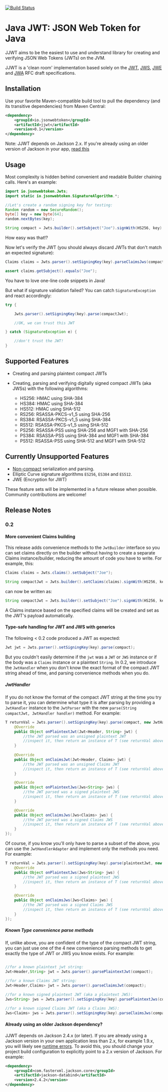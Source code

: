 [![Build Status](https://travis-ci.org/jwtk/jjwt.svg?branch=master)](https://travis-ci.org/jwtk/jjwt)

# Java JWT: JSON Web Token for Java

JJWT aims to be the easiest to use and understand library for creating and verifying JSON Web Tokens (JWTs) on the JVM.

JJWT is a 'clean room' implementation based solely on the [JWT](https://tools.ietf.org/html/draft-ietf-oauth-json-web-token-25), [JWS](https://tools.ietf.org/html/draft-ietf-jose-json-web-signature-31), [JWE](https://tools.ietf.org/html/draft-ietf-jose-json-web-encryption-31) and [JWA](https://tools.ietf.org/html/draft-ietf-jose-json-web-algorithms-31) RFC draft specifications.

## Installation

Use your favorite Maven-compatible build tool to pull the dependency (and its transitive dependencies) from Maven Central:

```xml
<dependency>
    <groupId>io.jsonwebtoken</groupId>
    <artifactId>jjwt</artifactId>
    <version>0.1</version>
</dependency>
```

Note: JJWT depends on Jackson 2.x.  If you're already using an older version of Jackson in your app, [read this](#olderJackson)

## Usage

Most complexity is hidden behind convenient and readable Builder chaining calls.  Here's an example:

```java
import io.jsonwebtoken.Jwts;
import static io.jsonwebtoken.SignatureAlgorithm.*;

//Let's create a random signing key for testing:
Random random = new SecureRandom();
byte[] key = new byte[64];
random.nextBytes(key);

String compact = Jwts.builder().setSubject("Joe").signWith(HS256, key).compact();
```

How easy was that!?

Now let's verify the JWT (you should always discard JWTs that don't match an expected signature):

```java
Claims claims = Jwts.parser().setSigningKey(key).parseClaimsJws(compact).getBody();

assert claims.getSubject().equals("Joe");
```

You have to love one-line code snippets in Java!

But what if signature validation failed?  You can catch `SignatureException` and react accordingly:

```java
try {

    Jwts.parser().setSigningKey(key).parse(compactJwt);

    //OK, we can trust this JWT

} catch (SignatureException e) {

    //don't trust the JWT!
}
```

## Supported Features

* Creating and parsing plaintext compact JWTs

* Creating, parsing and verifying digitally signed compact JWTs (aka JWSs) with the following algorithms:
    * HS256: HMAC using SHA-384
    * HS384: HMAC using SHA-384
    * HS512: HMAC using SHA-512
    * RS256: RSASSA-PKCS-v1_5 using SHA-256
    * RS384: RSASSA-PKCS-v1_5 using SHA-384
    * RS512: RSASSA-PKCS-v1_5 using SHA-512
    * PS256: RSASSA-PSS using SHA-256 and MGF1 with SHA-256
    * PS384: RSASSA-PSS using SHA-384 and MGF1 with SHA-384
    * PS512: RSASSA-PSS using SHA-512 and MGF1 with SHA-512

## Currently Unsupported Features

* [Non-compact](https://tools.ietf.org/html/draft-ietf-jose-json-web-signature-31#section-7.2) serialization and parsing.
* Elliptic Curve signature algorithms `ES256`, `ES384` and `ES512`.
* JWE (Encryption for JWT)

These feature sets will be implemented in a future release when possible.  Community contributions are welcome!

## Release Notes

### 0.2

#### More convenient Claims building

This release adds convenience methods to the `JwtBuilder` interface so you can set claims directly on the builder without having to create a separate Claims instance/builder, reducing the amount of code you have to write.  For example, this:

```java
Claims claims = Jwts.claims().setSubject("Joe");

String compactJwt = Jwts.builder().setClaims(claims).signWith(HS256, key).compact();
```

can now be written as:

```java
String compactJwt = Jwts.builder().setSubject("Joe").signWith(HS256, key).compact();
```

A Claims instance based on the specified claims will be created and set as the JWT's payload automatically.

#### Type-safe handling for JWT and JWS with generics

The following < 0.2 code produced a JWT as expected:

```java
Jwt jwt = Jwts.parser().setSigningKey(key).parse(compact);
```

But you couldn't easily determine if the `jwt` was a `JWT` or `JWS` instance or if the body was a `Claims` instance or a plaintext `String`.  In 0.2, we introduce the `JwtHandler` when you don't know the exact format of the compact JWT string ahead of time, and parsing convenience methods when you do.

##### JwtHandler

If you do not know the format of the compact JWT string at the time you try to parse it, you can determine what type it is after parsing by providing a `JwtHandler` instance to the `JwtParser` with the new `parse(String compactJwt, JwtHandler handler)` method.  For example:

```java
T returnVal = Jwts.parser().setSigningKey(key).parse(compact, new JwtHandler<T>() {
    @Override
    public Object onPlaintextJwt(Jwt<Header, String> jwt) {
        //the JWT parsed was an unsigned plaintext JWT
        //inspect it, then return an instance of T (see returnVal above)
    }
    
    @Override
    public Object onClaimsJwt(Jwt<Header, Claims> jwt) {
        //the JWT parsed was an unsigned Claims JWT
        //inspect it, then return an instance of T (see returnVal above)
    }

    @Override
    public Object onPlaintextJws(Jws<String> jws) {
        //the JWT parsed was a signed plaintext JWS
        //inspect it, then return an instance of T (see returnVal above)
    }

    @Override
    public Object onClaimsJws(Jws<Claims> jws) {
        //the JWT parsed was a signed Claims JWS
        //inspect it, then return an instance of T (see returnVal above)
    }
});
```

Of course, if you know you'll only have to parse a subset of the above, you can use the `JwtHandlerAdapter` and implement only the methods you need.  For example:

```java
T returnVal = Jwts.parser().setSigningKey(key).parse(plaintextJwt, new JwtHandlerAdapter<Jwt<Header, T>>() {
    @Override
    public Object onPlaintextJws(Jws<String> jws) {
        //the JWT parsed was a signed plaintext JWS
        //inspect it, then return an instance of T (see returnVal above)
    }

    @Override
    public Object onClaimsJws(Jws<Claims> jws) {
        //the JWT parsed was a signed Claims JWS
        //inspect it, then return an instance of T (see returnVal above)
    }
});
```

##### Known Type convenience parse methods

If, unlike above, you are confident of the type of the compact JWT string, you can just use one of the 4 new convenience parsing methods to get exactly the type of JWT or JWS you know exists.  For example:

```java

//for a known plaintext jwt string:
Jwt<Header,String> jwt = Jwts.parser().parsePlaintextJwt(compact);

//for a known Claims JWT string:
Jwt<Header,Claims> jwt = Jwts.parser().parseClaimsJwt(compact);

//for a known signed plaintext JWT (aka a plaintext JWS):
Jws<String> jws = Jwts.parser().setSigningKey(key).parsePlaintextJws(compact);

//for a known signed Claims JWT (aka a Claims JWS):
Jws<Claims> jws = Jwts.parser().setSigningKey(key).parseClaimsJws(compact);

```

<a name="olderJackson"></a>
#### Already using an older Jackson dependency?

JJWT depends on Jackson 2.4.x (or later).  If you are already using a Jackson version in your own application less than 2.x, for example 1.9.x, you will likely see [runtime errors](https://github.com/jwtk/jjwt/issues/1).  To avoid this, you should change your project build configuration to explicitly point to a 2.x version of Jackson.  For example:

```xml
<dependency>
    <groupId>com.fasterxml.jackson.core</groupId>
    <artifactId>jackson-databind</artifactId>
    <version>2.4.2</version>
</dependency>
```
